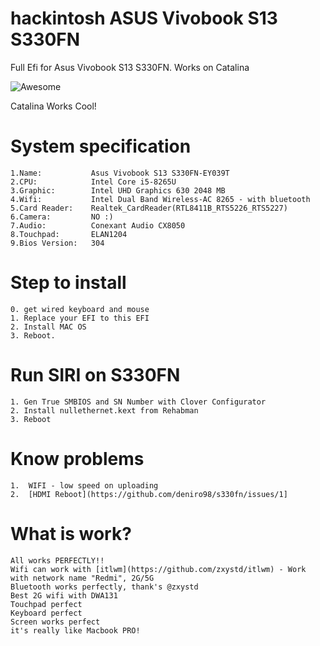 # hackintosh ASUS Vivobook S13 S330FN
Full Efi for Asus Vivobook S13 S330FN. Works on Catalina

![Awesome](https://github.com/deniro98/s330fn/blob/master/screenshot.png?raw=true)

Catalina Works Cool!

# System specification

    1.Name:           Asus Vivobook S13 S330FN-EY039T
    2.CPU:            Intel Core i5-8265U
    3.Graphic:        Intel UHD Graphics 630 2048 MB
    4.Wifi:           Intel Dual Band Wireless-AC 8265 - with bluetooth 
    5.Card Reader:    Realtek_CardReader(RTL8411B_RTS5226_RTS5227)
    6.Camera:         NO :)
    7.Audio:          Conexant Audio CX8050
    8.Touchpad:       ELAN1204
    9.Bios Version:   304

# Step to install

	0. get wired keyboard and mouse
	1. Replace your EFI to this EFI
	2. Install MAC OS
	3. Reboot.
	
	
# Run SIRI on S330FN

	1. Gen True SMBIOS and SN Number with Clover Configurator
	2. Install nullethernet.kext from Rehabman
	3. Reboot

# Know problems

    1.  WIFI - low speed on uploading
    2.  [HDMI Reboot](https://github.com/deniro98/s330fn/issues/1]

# What is work?

    All works PERFECTLY!!
    Wifi can work with [itlwm](https://github.com/zxystd/itlwm) - Work with network name "Redmi", 2G/5G
    Bluetooth works perfectly, thank's @zxystd
    Best 2G wifi with DWA131
    Touchpad perfect
    Keyboard perfect
    Screen works perfect
    it's really like Macbook PRO!
   

